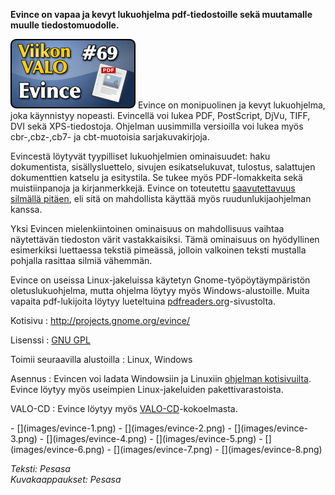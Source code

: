 <!--
Title: 2x17 Evince - Viikon VALO #69
Date: 2012/04/22
Pageimage: valo69-evince.png
Tags: Linux,Windows,PDF
-->

**Evince on vapaa ja kevyt lukuohjelma pdf-tiedostoille sekä muutamalle
muulle tiedostomuodolle.**

![](images/valo69-evince.png "fig:valo69-evince.png") Evince on monipuolinen ja
kevyt lukuohjelma, joka käynnistyy nopeasti. Evincellä voi lukea PDF,
PostScript, DjVu, TIFF, DVI sekä XPS-tiedostoja. Ohjelman uusimmilla
versioilla voi lukea myös cbr-,cbz-,cb7- ja cbt-muotoisia
sarjakuvakirjoja.

Evincestä löytyvät tyypilliset lukuohjelmien ominaisuudet: haku
dokumentista, sisällysluettelo, sivujen esikatselukuvat, tulostus,
salattujen dokumenttien katselu ja esitystila. Se tukee myös
PDF-lomakkeita sekä muistiinpanoja ja kirjanmerkkejä. Evince on
toteutettu [saavutettavuus silmällä pitäen](http://live.gnome.org/Evince/a11y),
eli sitä on mahdollista käyttää myös ruudunlukijaohjelman kanssa.

Yksi Evincen mielenkiintoinen ominaisuus on mahdollisuus vaihtaa
näytettävän tiedoston värit vastakkaisiksi. Tämä ominaisuus on
hyödyllinen esimerkiksi luettaessa tekstiä pimeässä, jolloin valkoinen
teksti mustalla pohjalla rasittaa silmiä vähemmän.

Evince on useissa Linux-jakeluissa käytetyn Gnome-työpöytäympäristön
oletuslukuohjelma, mutta ohjelma löytyy myös Windows-alustoille. Muita
vapaita pdf-lukijoita löytyy lueteltuina
[pdfreaders.org](http://pdfreaders.org/)-sivustolta.

Kotisivu
:   <http://projects.gnome.org/evince/>

Lisenssi
:   [GNU GPL](GNU_GPL)

Toimii seuraavilla alustoilla
:   Linux, Windows

Asennus
:   Evincen voi ladata Windowsiin ja Linuxiin [ohjelman
    kotisivuilta](http://live.gnome.org/Evince/Downloads). Evince löytyy
    myös useimpien Linux-jakeluiden pakettivarastoista.

VALO-CD
:   Evince löytyy myös
    [VALO-CD](http://www.valo-cd.fi/ilmainen_evince)-kokoelmasta.

<div class="psgallery" markdown="1">
-   [](images/evince-1.png)
-   [](images/evince-2.png)
-   [](images/evince-3.png)
-   [](images/evince-4.png)
-   [](images/evince-5.png)
-   [](images/evince-6.png)
-   [](images/evince-7.png)
-   [](images/evince-8.png)
</div>

*Teksti: Pesasa* <br />
*Kuvakaappaukset: Pesasa*
